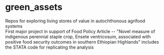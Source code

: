 # green_assets
Repos for exploring living stores of value in autochthonous agrifood systems
<br> First major project in support of Food Policy Article -- "Novel measure of indigenous perennial staple crop, Ensete ventricosum, associated with positive food security outcomes in southern Ethiopian Highlands" includes the STATA code for replicating the analysis
